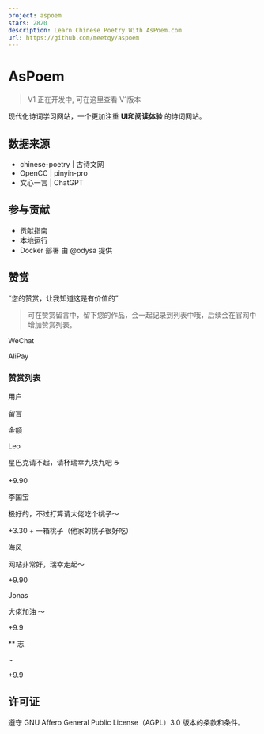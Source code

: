 ```yaml
---
project: aspoem
stars: 2820
description: Learn Chinese Poetry With AsPoem.com
url: https://github.com/meetqy/aspoem
---
```


AsPoem
======

> V1 正在开发中, 可在这里查看 V1版本

现代化诗词学习网站，一个更加注重 **UI和阅读体验** 的诗词网站。

数据来源
----

-   chinese-poetry | 古诗文网
-   OpenCC | pinyin-pro
-   文心一言 | ChatGPT

参与贡献
----

-   贡献指南
-   本地运行
-   Docker 部署 由 @odysa 提供

赞赏
--

“您的赞赏，让我知道这是有价值的”

> 可在赞赏留言中，留下您的作品，会一起记录到列表中哦，后续会在官网中增加赞赏列表。

WeChat

AliPay

### 赞赏列表

用户

留言

金额

Leo

星巴克请不起，请杯瑞幸九块九吧 ☕

+9.90

李国宝

极好的，不过打算请大佬吃个桃子～

+3.30 + 一箱桃子（他家的桃子很好吃）

海风

网站非常好，瑞幸走起～

+9.90

Jonas

大佬加油 ～

+9.9

\*\* 志

~

+9.9

许可证
---

遵守 GNU Affero General Public License（AGPL）3.0 版本的条款和条件。
